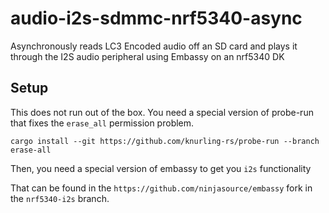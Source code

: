 # audio-i2s-sdmmc-nrf5340-async
 Asynchronously reads LC3 Encoded audio off an SD card and plays it through the I2S audio peripheral using Embassy on an nrf5340 DK

## Setup

This does not run out of the box. You need a special version of probe-run that fixes the `erase_all` permission problem.

```
cargo install --git https://github.com/knurling-rs/probe-run --branch erase-all
```

Then, you need a special version of embassy to get you `i2s` functionality

That can be found in the `https://github.com/ninjasource/embassy` fork in the `nrf5340-i2s` branch.